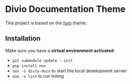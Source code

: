# Divio Documentation Theme

This project is based on the [furo](https://github.com/pradyunsg/furo) theme.

## Installation

Make sure you have a **virtual environment activated**:

- `git submodule update --init`
- `pip install nox`
- `nox -s divio-docs` to start the local development server
- `nox -s lint` to run linting
